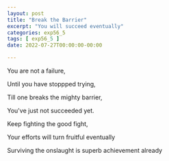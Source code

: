 ```yaml
---
layout: post
title: "Break the Barrier"
excerpt: "You will succeed eventually"
categories: exp56_5
tags: [ exp56_5 ]
date: 2022-07-27T00:00:00-00:00

---
```


You are not a failure,

Until you have stoppped trying,

Till one breaks the mighty barrier,

You've just not succeeded yet.

Keep fighting the good fight, 

Your efforts will turn fruitful eventually

Surviving the onslaught is superb achievement already